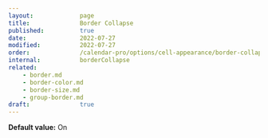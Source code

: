 ```yaml
---
layout:             page
title:              Border Collapse
published:          true
date:               2022-07-27
modified:           2022-07-27
order:              /calendar-pro/options/cell-appearance/border-collapse
internal:           borderCollapse
related:
    - border.md
    - border-color.md
    - border-size.md
    - group-border.md
draft:              true
---
```

**Default value:** On
